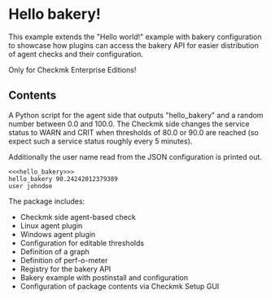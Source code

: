 # Hello bakery!

This example extends the "Hello world!" example with bakery configuration
to showcase how plugins can access the bakery API for easier distribution
of agent checks and their configuration. 

Only for Checkmk Enterprise Editions!

## Contents

A Python script for the agent side that outputs "hello_bakery" and a
random number between 0.0 and 100.0. The Checkmk side changes the service  
status to WARN and CRIT when thresholds of 80.0 or 90.0 are reached (so
expect such a service status roughly every 5 minutes).

Additionally the user name read from the JSON configuration is printed out.

```
<<<hello_bakery>>>
hello_bakery 90.24242012379389
user johndoe
```

The package includes:

- Checkmk side agent-based check
- Linux agent plugin
- Windows agent plugin
- Configuration for editable thresholds
- Definition of a graph
- Definition of perf-o-meter
- Registry for the bakery API
- Bakery example with postinstall and configuration
- Configuration of package contents via Checkmk Setup GUI
